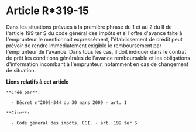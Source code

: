 # Article R*319-15

Dans les situations prévues à la première phrase du 1 et au 2 du II de l'article 199 ter S du code général des impôts et si
l'offre d'avance faite à l'emprunteur le mentionnait expressément, l'établissement de crédit peut prévoir de rendre
immédiatement exigible le remboursement par l'emprunteur de l'avance. Dans tous les cas, il doit indiquer dans le contrat de
prêt les conditions générales de l'avance remboursable et les obligations d'information incombant à l'emprunteur, notamment
en cas de changement de situation.

**Liens relatifs à cet article**

	**Créé par**:

	  - Décret n°2009-344 du 30 mars 2009 - art. 1

	**Cite**:

	  - Code général des impôts, CGI. - art. 199 ter S
